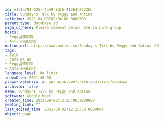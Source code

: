 ```yaml
---
id: e151a794-025c-4b49-8d26-41264bf922bb
title: Sunday's Talk by Peggy and Antina
talktime: 2021-08-08T09:30:00.0000000
parent_type: database_id
sign_up_here: Please comment below note in Line group
hosts:
- Peggy@李明霈
- Antina@張庭瑄
notion_url: https://www.notion.so/Sunday-s-Talk-by-Peggy-and-Antina-e151a794025c4b498d2641264bf922bb
tags:
- Talk
- 2021-08-08
- Peggy@李明霈
- Antina@張庭瑄
language_level: No limit
indexDate: 2021-08-08
parent_database_id: e9339446-880f-4ef0-8ad7-8ad1f507dded
archived: false
name: Sunday's Talk by Peggy and Antina
software: Google Meet
created_time: 2021-08-02T12:25:00.0000000
meeting_link: ""
last_edited_time: 2021-08-02T12:25:00.0000000
object: page
---
```







